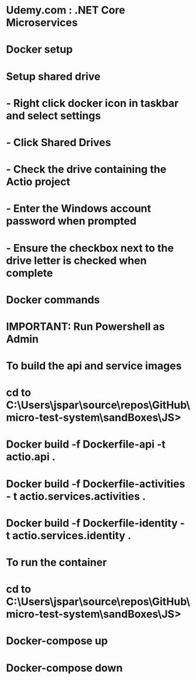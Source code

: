 # Udemy.com : .NET Core Microservices 

# Docker setup
# Setup shared drive
# - Right click docker icon in taskbar and select settings
# - Click Shared Drives
# - Check the drive containing the Actio project
# - Enter the Windows account password when prompted
# - Ensure the checkbox next to the drive letter is checked when complete

# Docker commands
#
# IMPORTANT: Run Powershell as Admin
#
# To build the api and service images
# cd to C:\Users\jspar\source\repos\GitHub\micro-test-system\sandBoxes\JS>
# Docker build -f Dockerfile-api -t actio.api .
# Docker build -f Dockerfile-activities - t actio.services.activities .
# Docker build -f Dockerfile-identity - t actio.services.identity .


# To run the container
# cd to C:\Users\jspar\source\repos\GitHub\micro-test-system\sandBoxes\JS>
# Docker-compose up

# Docker-compose down
